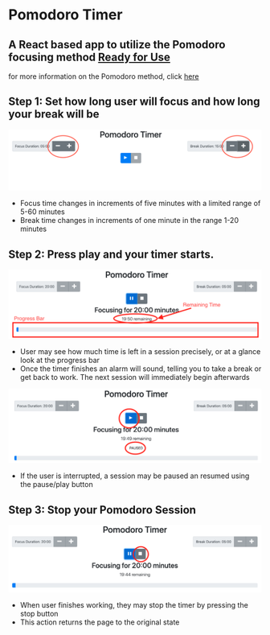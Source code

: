 # Pomodoro Timer
## A React based app to utilize the Pomodoro focusing method [Ready for Use](pomodoro-timer-weld.vercel.app)
for more information on the Pomodoro method, click [here](https://todoist.com/productivity-methods/pomodoro-technique)

## Step 1: Set how long user will focus and how long your break will be
 
 ![Choosing focus time](choose_time.png)
 
 - Focus time changes in increments of five minutes with a limited range of 5-60 minutes
 - Break time changes in increments of one minute in the range 1-20 minutes
 
## Step 2: Press play and your timer starts.
  
  ![Track remaining time on timer](watch_time.png)
  
  - User may see how much time is left in a session precisely, or at a glance look at the progress bar
  - Once the timer finishes an alarm will sound, telling you to take a break or get back to work. The next session will immediately begin afterwards 
  
  ![Pausing timer](pause_time.png)
  
  - If the user is interrupted, a session may be paused an resumed using the pause/play button
 
## Step 3: Stop your Pomodoro Session
  
  ![Timer with highlighted stop button](stop_time.png)
  
  - When user finishes working, they may stop the timer by pressing the stop button
  - This action returns the page to the original state
  

